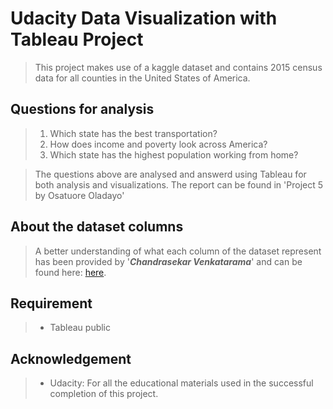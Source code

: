 # Udacity Data Visualization with Tableau Project

>This project makes use of a kaggle dataset and contains 2015 census data for all counties in the United States of America.
## Questions for analysis
>1. Which state has the best transportation?
>2. How does income and poverty look across America?
>3. Which state has the highest population working from home?

> The questions above are analysed and answerd using Tableau for both analysis and visualizations. The report can be found in 'Project 5 by Osatuore Oladayo'

## About the dataset columns
> A better understanding of what each column of the dataset represent has been provided by '__*Chandrasekar Venkatarama*__' and can be found here: [here](https://rstudio-pubs-static.s3.amazonaws.com/352906_b6f719f938134f76bccb099ae1b89ed6.html).
## Requirement
> - Tableau public

## Acknowledgement
> - Udacity: For all the educational materials used in the successful completion of this project.


```python

```
